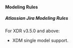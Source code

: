 #### Modeling Rules
##### Atlassian Jira Modeling Rules
For XDR v3.5.0 and above:  
- XDM single model support.